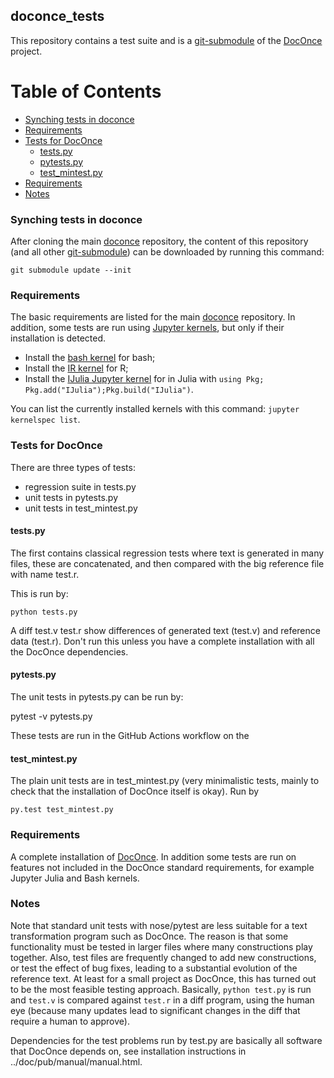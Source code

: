 ## doconce_tests
This repository contains a test suite and is a [git-submodule](https://git-scm.com/book/en/v2/Git-Tools-Submodules) of the [DocOnce](https://github.com/doconce/doconce) project. 


# Table of Contents
- [Synching tests in doconce](#synching-tests-in-doconce)
- [Requirements](#requirements)
- [Tests for DocOnce](#tests-for-doconce)
  * [tests.py](#testspy)
  * [pytests.py](#pytestspy)
  * [test_mintest.py](#test_mintestpy)
- [Requirements](#requirements)
- [Notes](#notes)


### Synching tests in doconce
After cloning the main [doconce](https://github.com/doconce/doconce) repository, the content of this repository (and all other [git-submodule](https://git-scm.com/book/en/v2/Git-Tools-Submodules)) can be downloaded by running this command:

```
git submodule update --init
```

### Requirements
The basic requirements are listed for the main [doconce](https://github.com/doconce/doconce) repository. 
In addition, some tests are run using [Jupyter kernels](https://github.com/jupyter/jupyter/wiki/Jupyter-kernels), but only if their installation is detected. 

- Install the [bash kernel](https://github.com/takluyver/bash_kernel) for bash;
- Install the [IR kernel](https://irkernel.github.io/installation/) for R;
- Install the [IJulia Jupyter kernel](https://github.com/JuliaLang/IJulia.jl) for in Julia with `using Pkg; Pkg.add("IJulia");Pkg.build("IJulia")`.

You can list the currently installed kernels with this command: `jupyter kernelspec list`. 


### Tests for DocOnce
There are three types of tests:

 * regression suite in tests.py 
 * unit tests in pytests.py
 * unit tests in test_mintest.py

#### tests.py
The first contains classical regression tests where text is
generated in many files, these are concatenated, and then
compared with the big reference file with name test.r.

This is run by:

```
python tests.py
```

A diff test.v test.r show differences of generated text
(test.v) and reference data (test.r). Don't run this unless you have
a complete installation with all the DocOnce dependencies.


#### pytests.py
The unit tests in pytests.py can be run by:

  pytest -v pytests.py

These tests are run in the GitHub Actions workflow on the 


#### test_mintest.py
The plain unit tests are in test_mintest.py (very minimalistic tests,
mainly to check that the installation of DocOnce itself is okay). Run
by

```
py.test test_mintest.py
```


### Requirements 
A complete installation of [DocOnce](https://github.com/doconce/doconce). 
In addition some tests are run on features not included in the DocOnce standard requirements, for example Jupyter Julia and Bash kernels. 


### Notes
Note that standard unit tests with nose/pytest are less suitable for a
text transformation program such as DocOnce. The reason is that some
functionality must be tested in larger files where many constructions
play together. Also, test files are frequently changed to add new
constructions, or test the effect of bug fixes, leading to a substantial
evolution of the reference text. At least for a small project as
DocOnce, this has turned out to be the most feasible testing approach.
Basically, `python test.py` is run and `test.v` is compared against
`test.r` in a diff program, using the human eye (because many updates lead
to significant changes in the diff that require a human to approve).

Dependencies for the test problems run by test.py are
basically all software that DocOnce depends on, see
installation instructions in ../doc/pub/manual/manual.html.